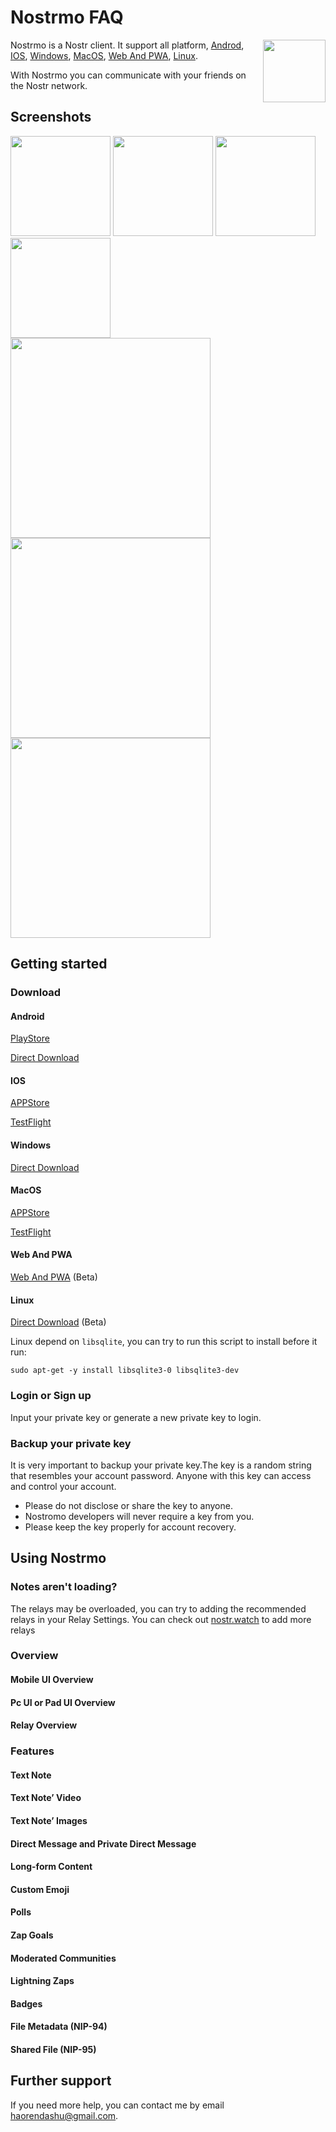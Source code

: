 # Nostrmo FAQ

<img align="right" src="./logo512.png" width="100px" />

Nostrmo is a Nostr client. It support all platform, [Androd](#android), [IOS](#ios), [Windows](#windows), [MacOS](#macos), [Web And PWA](#web-and-pwa), [Linux](#linux).

With Nostrmo you can communicate with your friends on the Nostr network.

## Screenshots

[<img src="./docs/screenshots/mobile1.png" width=160>](./docs/screenshots/mobile1.png)
[<img src="./docs/screenshots/mobile2.png" width=160>](./docs/screenshots/mobile2.png)
[<img src="./docs/screenshots/mobile3.png" width=160>](./docs/screenshots/mobile3.png)
[<img src="./docs/screenshots/mobile4.png" width=160>](./docs/screenshots/mobile4.png)<br/>
[<img src="./docs/screenshots/pc1.jpeg" width=320>](./docs/screenshots/pc1.jpeg)
[<img src="./docs/screenshots/pc2.jpeg" width=320>](./docs/screenshots/pc2.jpeg)
[<img src="./docs/screenshots/pc3.jpeg" width=320>](./docs/screenshots/pc3.jpeg)

## Getting started

### Download

#### Android

[PlayStore](https://play.google.com/store/apps/details?id=com.github.haorendashu.nostrmo)

[Direct Download](https://nostrmo.com/releases/2_9_1/app-release.apk)

#### IOS

[APPStore](https://apps.apple.com/us/app/id6447441761?l=en-us&platform=iphone)

[TestFlight](https://testflight.apple.com/join/kvGz47De)

#### Windows

[Direct Download](https://nostrmo.com/releases/2_9_1/nostrmo_2.9.1.zip)

#### MacOS

[APPStore](https://apps.apple.com/us/app/id6447441761?l=en-us&platform=mac)

[TestFlight](https://testflight.apple.com/join/icO07ElD)

#### Web And PWA

[Web And PWA](https://web.nostrmo.com/) (Beta)

#### Linux

[Direct Download](https://nostrmo.com/releases/2_9_1/nostrmo_linux.zip)  (Beta)

Linux depend on ```libsqlite```, you can try to run this script to install before it run: 

```
sudo apt-get -y install libsqlite3-0 libsqlite3-dev
```

### Login or Sign up

Input your private key or generate a new private key to login.

### Backup your private key

It is very important to backup your private key.The key is a random string that resembles your account password. Anyone with this key can access and control your account.

- Please do not disclose or share the key to anyone.
- Nostromo developers will never require a key from you.
- Please keep the key properly for account recovery.

## Using Nostrmo

### Notes aren't loading?

The relays may be overloaded, you can try to adding the recommended relays in your Relay Settings. You can check out [nostr.watch](nostr.watch) to add more relays

### Overview

#### Mobile UI Overview

#### Pc UI or Pad UI Overview

#### Relay Overview

### Features

#### Text Note

#### Text Note’ Video

#### Text Note’ Images

#### Direct Message and Private Direct Message

#### Long-form Content

#### Custom Emoji

#### Polls

#### Zap Goals

#### Moderated Communities

#### Lightning Zaps

#### Badges

#### File Metadata (NIP-94)

#### Shared File (NIP-95)

## Further support

If you need more help, you can contact me by email haorendashu@gmail.com.



